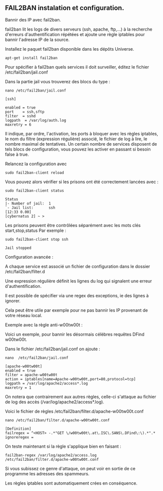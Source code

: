 
## FAIL2BAN instalation et configuration.

Bannir des IP avec fail2ban.

fail2ban lit les logs de divers serveurs (ssh, apache, ftp,…) à la recherche d'erreurs d'authentification répétées et ajoute une règle iptables pour bannir l'adresse IP de la source. 

Installez le paquet fail2ban disponible dans les dépôts Universe. 
```
apt-get install fail2ban
```
Pour spécifier à fail2ban quels services il doit surveiller, éditez le fichier /etc/fail2ban/jail.conf 

Dans la partie jail vous trouverez des blocs du type : 
```
nano /etc/fail2ban/jail.conf
```
```
[ssh]

enabled = true
port    = ssh,sftp
filter  = sshd
logpath  = /var/log/auth.log
maxretry = 6
```
Il indique, par ordre, l'activation, les ports à bloquer avec les règles iptables, le nom du filtre (expression régulière) associé, le fichier de log à lire, le nombre maximal de tentatives. 
Un certain nombre de services disposent de tels blocs de configuration, vous pouvez les activer en passant si besoin false à true. 

Relancez la configuration avec 
```
sudo fail2ban-client reload
```
Vous pouvez alors vérifier si les prisons ont été correctement lancées avec : 
```
sudo fail2ban-client status 
```
```
Status 
|- Number of jail:	1 
`- Jail list:		ssh 
[12:33 0.00] 
[cybernatus 2] ~ > 
```
Les prisons peuvent être contrôlées séparément avec les mots clés start,stop,status Par exemple :
```
sudo fail2ban-client stop ssh
```
```
Jail stopped
```
Configuration avancée :

A chaque service est associé un fichier de configuration dans le dossier /etc/fail2ban/filter.d 

Une expression régulière définit les lignes du log qui signalent une erreur d'authentification. 

Il est possible de spécifier via une regex des exceptions, ie des lignes à ignorer.

Cela peut être utile par exemple pour ne pas bannir les IP provenant de votre réseau local. 

Exemple avec la règle anti-w00tw00t :

Voici un exemple, pour bannir les désormais célèbres requêtes DFind w00tw00t.

Dans le fichier /etc/fail2ban/jail.conf on ajoute : 
```
nano  /etc/fail2ban/jail.conf
```
```
[apache-w00tw00t]
enabled = true
filter = apache-w00tw00t
action = iptables[name=Apache-w00tw00t,port=80,protocol=tcp]
logpath = /var/log/apache2/access*.log
maxretry = 1
```
On notera que contrairement aux autres règles, celle-ci s'attaque au fichier de log des accès (/var/log/apache2/access*.log). 

Voici le fichier de règles /etc/fail2ban/filter.d/apache-w00tw00t.conf 
```
nano /etc/fail2ban/filter.d/apache-w00tw00t.conf
```
```
[Definition]
failregex = ^<HOST> -.*"GET \/w00tw00t\.at\.ISC\.SANS\.DFind\:\).*".*
ignoreregex =
```
On teste maintenant si la règle s'applique bien en faisant : 
```
fail2ban-regex /var/log/apache2/access.log /etc/fail2ban/filter.d/apache-w00tw00t.conf
```
Si vous subissez ce genre d'attaque, on peut voir en sortie de ce programme les adresses des spammeurs.

Les règles iptables sont automatiquement crées en conséquence. 
